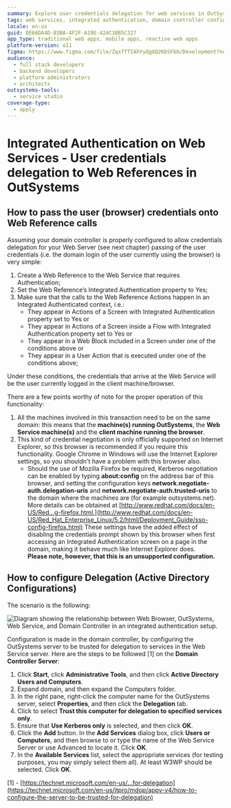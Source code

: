```yaml
---
summary: Explore user credentials delegation for web services in OutSystems 11 (O11) with integrated authentication settings and domain configurations.
tags: web services, integrated authentication, domain controller configuration, security, authentication mechanisms
locale: en-us
guid: DE66DA4D-B3BA-4F2F-A19E-424C38B5C327
app_type: traditional web apps, mobile apps, reactive web apps
platform-version: o11
figma: https://www.figma.com/file/ZqxffTIAhYyQg8Q2KbSFbb/Development?node-id=1747:88
audience:
  - full stack developers
  - backend developers
  - platform administrators
  - architects
outsystems-tools:
  - service studio
coverage-type:
  - apply
---
```


# Integrated Authentication on Web Services - User credentials delegation to Web References in OutSystems

## How to pass the user (browser) credentials onto Web Reference calls 

Assuming your domain controller is properly configured to allow credentials delegation for your Web Server (see next chapter) passing of the user credentials (i.e. the domain login of the user currently using the browser) is very simple:

1. Create a Web Reference to the Web Service that requires Authentication;
1. Set the Web Reference’s Integrated Authentication property to Yes;
1. Make sure that the calls to the Web Reference Actions happen in an Integrated Authenticated context, i.e.:
    * They appear in Actions of a Screen with Integrated Authentication property set to Yes or
    * They appear in Actions of a Screen inside a Flow with Integrated Authentication property set to Yes or
    * They appear in a Web Block included in a Screen under one of the conditions above or
    * They appear in a User Action that is executed under one of the conditions above;

Under these conditions, the credentials that arrive at the Web Service will be the user currently logged in the client machine/browser.

There are a few points worthy of note for the proper operation of this functionality:

1. All the machines involved in this transaction need to be on the same domain: this means that the **machine(s) running OutSystems**, the **Web Service machine(s)** and the **client machine running the browser**.
1. This kind of credential negotiation is only officially supported on Internet Explorer, so this browser is recommended if you require this functionality. Google Chrome in Windows will use the Internet Explorer settings, so you shouldn't have a problem with this browser also.
    * Should the use of Mozilla Firefox be required, Kerberos negotiation can be enabled by typing **about:config** on the address bar of this browser, and setting the configuration keys **network.negotiate-auth.delegation-uris** and **network.negotiate-auth.trusted-uris** to the domain where the machines are (for example outsystems.net). More details can be obtained at [http://www.redhat.com/docs/en-US/Red...g-firefox.html.](http://www.redhat.com/docs/en-US/Red_Hat_Enterprise_Linux/5.2/html/Deployment_Guide/sso-config-firefox.html) These settings have the added effect of disabling the credentials prompt shown by this browser when first accessing an Integrated Authentication screen on a page in the domain, making it behave much like Internet Explorer does.  
    **Please note, however, that this is an unsupported configuration.**

## How to configure Delegation (Active Directory Configurations) 

The scenario is the following:

![Diagram showing the relationship between Web Browser, OutSystems, Web Service, and Domain Controller in an integrated authentication setup.](images/integrated-auth-webservices.png "Integrated Authentication Web Services Diagram") 

Configuration is made in the domain controller, by configuring the OutSystems server to be trusted for delegation to services in the Web Service server. Here are the steps to be followed [1] on the **Domain Controller Server**:

1. Click **Start**, click **Administrative Tools**, and then click **Active Directory Users and Computers**.
1. Expand domain, and then expand the Computers folder.
1. In the right pane, right-click the computer name for the OutSystems server, select **Properties**, and then click the **Delegation** tab.
1. Click to select **Trust this computer for delegation to specified services only**.
1. Ensure that **Use Kerberos only** is selected, and then click **OK**.
1. Click the **Add** button. In the **Add Services** dialog box, click **Users or Computers**, and then browse to or type the name of the Web Service Server or use Advanced to locate it. Click **OK**.
1. In the **Available Services** list, select the appropriate services (for testing purposes, you may simply select them all). At least W3WP should be selected. Click **OK**.

[1] - [https://technet.microsoft.com/en-us/...for-delegation](https://technet.microsoft.com/en-us/itpro/mdop/appv-v4/how-to-configure-the-server-to-be-trusted-for-delegation)

